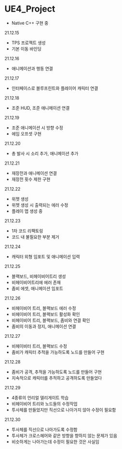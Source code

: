 # UE4_Project
- Native C++ 구현 중

21.12.15
- TPS 프로젝트 생성
- 기본 이동 바인딩

21.12.16
- 애니메이션과 행동 연결

21.12.17
- 인터페이스로 블루프린트와 플레이어 캐릭터 연결

21.12.18
- 조준 HUD, 조준 애니메이션 연결

21.12.19
- 조준 애니메이션 시 방향 수정
- 에임 오프셋 구현

21.12.20
- 총 발사 시 소리 추가, 애니메이션 추가

21.12.21
- 재장전과 애니메이션 연결
- 재장전 횟수 제한 구현

21.12.22
- 위젯 생성
- 위젯 생성 시 출력되는 에러 수정
- 플레이 맵 생성 중

21.12.23
- 1차 코드 리팩토링
- 코드 내 불필요한 부분 제거

21.12.24
- 캐릭터 외형 임포트 및 애니메이션 입력

21.12.25
- 블랙보드, 비헤이비어트리 생성
- 비헤이비어트리에 에러 존재
- 좀비 에셋, 애니메이션 임포트

21.12.26
- 비헤이비어 트리, 블랙보드 에러 수정
- 비헤이비어 트리, 블랙보드 활성화 확인
- 비헤이비어 트리, 블랙보드, 좀비와 연결 확인
- 좀비의 이동과 정지, 애니메이션 연결

21.12.27
- 비헤이비터 트리, 블랙보드 수정
- 좀비가 캐릭터 추적을 가능하도록 노드를 만들어 구현

21.12.28
- 좀비가 공격, 추적을 가능하도록 노드를 만들어 구현
- 지속적으로 캐릭터를 추적하고 공격하도록 만들었다

21.12.29
- 4종류의 언리얼 델리게이트 학습
- 비헤이비어 트리와 노드들의 수정작업
- 투사체를 만들었지만 직선으로 나아가지 않아 수정이 필요함

21.12.30
- 투사체를 직선으로 나아가도록 수정함
- 투사체가 크로스헤어와 같은 방향을 향하지 않는 문제가 있음
- 비슷하게는 나아가는데 수정이 필요한 것은 사실임
